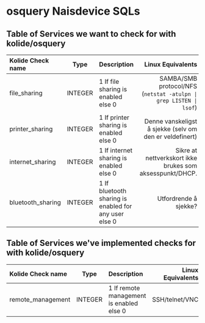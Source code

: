 # osquery Naisdevice SQLs

## Table of Services we want to check for with kolide/osquery
| Kolide Check name	| Type		| Description | Linux Equivalents |
| :---------------- | :------:| :---------- | ----------------: |
| file\_sharing			| INTEGER | 1 If file sharing is enabled else 0 | SAMBA/SMB protocol/NFS (`netstat -atulpn \| grep LISTEN \| lsof`) |
| printer\_sharing	| INTEGER	| 1 If printer sharing is enabled else 0 |	Denne vanskeligst å sjekke (selv om den er veldefinert) |
| internet\_sharing	| INTEGER	| 1 If internet sharing is enabled else 0 |	Sikre at nettverkskort ikke brukes som aksesspunkt/DHCP. |
| bluetooth\_sharing| INTEGER	| 1 If bluetooth sharing is enabled for any user else 0 |	Utfordrende å sjekke? |

## Table of Services we've implemented checks for with kolide/osquery
| Kolide Check name	| Type		| Description | Linux Equivalents |
| :---------------- | :------:| :---------- | ----------------: |
| remote\_management| INTEGER	| 1 If remote management is enabled else 0 |	SSH/telnet/VNC |
